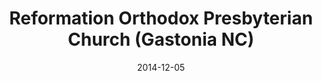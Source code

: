 ---
date: &id001 2014-12-05
end_date: null
location:
  address: 725 Gastonia Technology Parkway, Dallas
  city: Gastonia
  state: NC
minister:
- end: 2014-12-05
  name: Joseph H. Fowler, Jr.
  start: 2011-01-01
  type: Organizing Pastor
- end: null
  name: Joseph H. Fowler, Jr.
  start: 2014-01-01
  type: Pastor
ministers:
- Joseph H. Fowler, Jr.
- Joseph H. Fowler, Jr.
name: Reformation Orthodox Presbyterian Church
names:
- end: 2014-12-05
  name: Reformation OPC mission work
  start: 2010-10-16
- end: null
  name: Reformation Orthodox Presbyterian Church
  start: 2014-12-05
origination_date: *id001
raw_data: "NORTH CAROLINA\nGastonia\nReformation OPC mission work (October 16, 2010\u2013\
  December 5, 2014)\nReformation Orthodox Presbyterian Church (December 5, 2014\u2013\
  \ )\nMeeting at Our Saviour\u2019s Lutheran Church, 725 Gastonia Technology Parkway,\
  \ Dallas\nOrg. Pastor: Joseph H. Fowler, Jr., 2011\u201314\nPastor: Joseph H. Fowler,\
  \ Jr, 2014"
received_from: null
states:
- NC
status:
  active: true
  end_date: null
  reason: null
  received_from: null
  withdrawal_to: null
title: Reformation Orthodox Presbyterian Church (Gastonia NC)
year_established:
- 2014

---